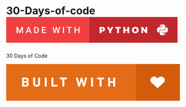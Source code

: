 # 30-Days-of-code ![py](https://github.com/sslgstat/.images/blob/master/made-with-python.svg)
30 Days of Code 

![python](https://github.com/sslgstat/.images/blob/master/featured-built-with-love.svg) 
